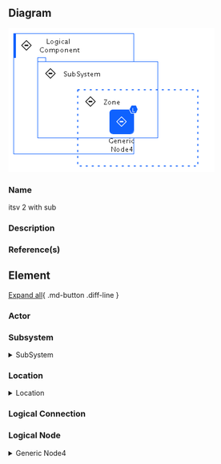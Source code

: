 
## Diagram

![itsv 2 with sub](../img/aoditsystem_3JmNf7zHeD1.png)



### Name


itsv 2 with sub


### Description




### Reference(s)




## Element

[Expand all](#){ .md-button .diff-line }


### Actor


    




### Subsystem


    

<details markdown=1>
<summary markdown="span">SubSystem</summary>

<table>
    <caption></caption>
    <thead>
        <tr>
            <th></th>
            <th></th>
        </tr>
    </thead>
    <tr>
        <td> <strong>Name</strong> </td>
        <td>SubSystem</td>
    </tr>
    <tr>
        <td> <strong>Description</strong> </td>
        <td></td>
    </tr>
    
</table>


</details>


    




### Location


    

<details markdown=1>
<summary markdown="span">Location</summary>

<table>
    <caption></caption>
    <thead>
        <tr>
            <th></th>
            <th></th>
        </tr>
    </thead>
    <tr>
        <td> <strong>Name</strong> </td>
        <td>Location</td>
    </tr>
    <tr>
        <td> <strong>Description</strong> </td>
        <td></td>
    </tr>
</table>


</details>


    




### Logical Connection


    



### Logical Node


    

<details markdown=1>
<summary markdown="span">Generic Node4</summary>

<table>
    <caption></caption>
    <thead>
        <tr>
            <th></th>
            <th></th>
        </tr>
    </thead>
    <tr>
        <td> <strong>Name</strong> </td>
        <td>Generic Node4</td>
    </tr>
    <tr>
        <td> <strong>Description</strong> </td>
        <td></td>
    </tr>
    <tr>
        <td> <strong>Type</strong> </td>
        <td></td>
    </tr>
    <tr>
        <td> <strong>Primary Capability</strong> </td>
        <td>
            
        </td>
    </tr>
    <tr>
        <td> <strong>Implementation</strong> </td>
        <td>
            
        </td>
    </tr>
    <tr>
        <td> <strong>Architectural Decision</strong> </td>
        <td>
            
        </td>
    </tr>
    <tr>
        <td> <strong>Non Functional Requirement</strong> </td>
        <td>
            
        </td>
    </tr>
    <tr>
        <td> <strong>Generic Group</strong> </td>
        <td>
                
                <div><strong>Zone,Zone</strong>[Auto-Generated]</div>
                <div>This group is derived from Zone named Zone.</div>
                
                <div><strong>SubSystem,SubSystem</strong>[Auto-Generated]</div>
                <div>This group is derived from SubSystem named SubSystem.</div>
                
            </td>
    </tr>
    <tr>
        <td> <strong>Sub-level Diagram</strong> </td>
        <td></td>
    </tr>
    <tr>
        <td> <strong>Related Diagrams</strong> </td>
        <td>
            
                <div><a href="../../IT System View/aoditsystem_3JmNf7zHeD1">itsv 2 with sub</a></div>
            
        </td>
    </tr>
    <tr>
        <td> <strong>Related Elements</strong> </td>
        <td>
            
            
        </td>
    </tr>
    
    <tr>
        <td> <strong>Sub-Diagram</strong> </td>
        
        <td><a href="../../IT System View/aoditsystem_3K1rEzAvo8o">
                Generic Node4 : sub 0105
        </a></td>
        
        
    </tr>
    
</table>


</details>


    




